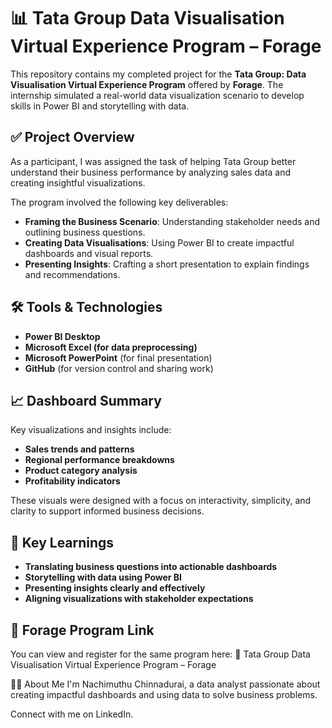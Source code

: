 # 📊 Tata Group Data Visualisation Virtual Experience Program – Forage

This repository contains my completed project for the **Tata Group: Data Visualisation Virtual Experience Program** offered by **Forage**. The internship simulated a real-world data visualization scenario to develop skills in Power BI and storytelling with data.

## ✅ Project Overview

As a participant, I was assigned the task of helping Tata Group better understand their business performance by analyzing sales data and creating insightful visualizations.

The program involved the following key deliverables:

- **Framing the Business Scenario**: Understanding stakeholder needs and outlining business questions.
- **Creating Data Visualisations**: Using Power BI to create impactful dashboards and visual reports.
- **Presenting Insights**: Crafting a short presentation to explain findings and recommendations.

## 🛠️ Tools & Technologies

- **Power BI Desktop**
- **Microsoft Excel (for data preprocessing)**
- **Microsoft PowerPoint** (for final presentation)
- **GitHub** (for version control and sharing work)

## 📈 Dashboard Summary

Key visualizations and insights include:

- **Sales trends and patterns**
- **Regional performance breakdowns**
- **Product category analysis**
- **Profitability indicators**

These visuals were designed with a focus on interactivity, simplicity, and clarity to support informed business decisions.

## 🎯 Key Learnings
 - **Translating business questions into actionable dashboards**
- **Storytelling with data using Power BI**
- **Presenting insights clearly and effectively**
- **Aligning visualizations with stakeholder expectations**

## 🔗 Forage Program Link
You can view and register for the same program here:
🔗 Tata Group Data Visualisation Virtual Experience Program – Forage

🙋‍♂️ About Me
I'm Nachimuthu Chinnadurai, a data analyst passionate about creating impactful dashboards and using data to solve business problems.

Connect with me on LinkedIn.


